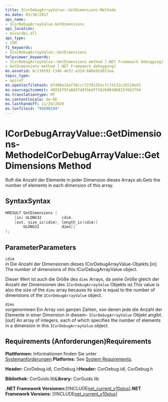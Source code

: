 ```yaml
---
title: ICorDebugArrayValue::GetDimensions-Methode
ms.date: 03/30/2017
api_name:
- ICorDebugArrayValue.GetDimensions
api_location:
- mscordbi.dll
api_type:
- COM
f1_keywords:
- ICorDebugArrayValue::GetDimensions
helpviewer_keywords:
- ICorDebugArrayValue::GetDimensions method [.NET Framework debugging]
- GetDimensions method [.NET Framework debugging]
ms.assetid: 6c116592-134b-4ef2-a319-680e92d013aa
topic_type:
- apiref
ms.openlocfilehash: bf498a14af3dccc7278155ecfc74132c2b519ed3
ms.sourcegitcommit: d8020797a6657d0fbbdff362b80300815f682f94
ms.translationtype: MT
ms.contentlocale: de-DE
ms.lasthandoff: 11/24/2020
ms.locfileid: "95698194"
---
```

# <a name="icordebugarrayvaluegetdimensions-method"></a><span data-ttu-id="70ad2-102">ICorDebugArrayValue::GetDimensions-Methode</span><span class="sxs-lookup"><span data-stu-id="70ad2-102">ICorDebugArrayValue::GetDimensions Method</span></span>

<span data-ttu-id="70ad2-103">Ruft die Anzahl der Elemente in jeder Dimension dieses Arrays ab.</span><span class="sxs-lookup"><span data-stu-id="70ad2-103">Gets the number of elements in each dimension of this array.</span></span>  
  
## <a name="syntax"></a><span data-ttu-id="70ad2-104">Syntax</span><span class="sxs-lookup"><span data-stu-id="70ad2-104">Syntax</span></span>  
  
```cpp  
HRESULT GetDimensions (  
    [in] ULONG32         cdim,  
    [out, size_is(cdim), length_is(cdim)]
        ULONG32          dims[]  
);  
```  
  
## <a name="parameters"></a><span data-ttu-id="70ad2-105">Parameter</span><span class="sxs-lookup"><span data-stu-id="70ad2-105">Parameters</span></span>  

 `cdim`  
 <span data-ttu-id="70ad2-106">in Die Anzahl der Dimensionen dieses ICorDebugArrayValue-Objekts.</span><span class="sxs-lookup"><span data-stu-id="70ad2-106">[in] The number of dimensions of this ICorDebugArrayValue object.</span></span>  
  
 <span data-ttu-id="70ad2-107">Dieser Wert ist auch die Größe des `dims` Arrays, da seine Größe gleich der Anzahl der Dimensionen des `ICorDebugArrayValue` Objekts ist.</span><span class="sxs-lookup"><span data-stu-id="70ad2-107">This value is also the size of the `dims` array because its size is equal to the number of dimensions of the `ICorDebugArrayValue` object.</span></span>  
  
 `dims`  
 <span data-ttu-id="70ad2-108">vorgenommen Ein Array von ganzen Zahlen, von denen jede die Anzahl der Elemente in einer Dimension in diesem- `ICorDebugArrayValue` Objekt angibt.</span><span class="sxs-lookup"><span data-stu-id="70ad2-108">[out] An array of integers, each of which specifies the number of elements in a dimension in this `ICorDebugArrayValue` object.</span></span>  
  
## <a name="requirements"></a><span data-ttu-id="70ad2-109">Requirements (Anforderungen)</span><span class="sxs-lookup"><span data-stu-id="70ad2-109">Requirements</span></span>  

 <span data-ttu-id="70ad2-110">**Plattformen:** Informationen finden Sie unter [Systemanforderungen](../../get-started/system-requirements.md).</span><span class="sxs-lookup"><span data-stu-id="70ad2-110">**Platforms:** See [System Requirements](../../get-started/system-requirements.md).</span></span>  
  
 <span data-ttu-id="70ad2-111">**Header:** CorDebug.idl, CorDebug.h</span><span class="sxs-lookup"><span data-stu-id="70ad2-111">**Header:** CorDebug.idl, CorDebug.h</span></span>  
  
 <span data-ttu-id="70ad2-112">**Bibliothek:** CorGuids.lib</span><span class="sxs-lookup"><span data-stu-id="70ad2-112">**Library:** CorGuids.lib</span></span>  
  
 <span data-ttu-id="70ad2-113">**.NET Framework Versionen:**[!INCLUDE[net_current_v10plus](../../../../includes/net-current-v10plus-md.md)]</span><span class="sxs-lookup"><span data-stu-id="70ad2-113">**.NET Framework Versions:** [!INCLUDE[net_current_v10plus](../../../../includes/net-current-v10plus-md.md)]</span></span>
